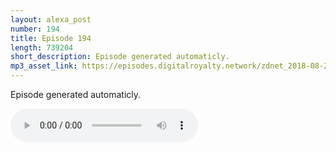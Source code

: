 ```yaml
---
layout: alexa_post
number: 194
title: Episode 194
length: 739204
short_description: Episode generated automaticly.
mp3_asset_link: https://episodes.digitalroyalty.network/zdnet_2018-08-24_01-00-04.mp3
---
```


Episode generated automaticly.

<audio controls>
    <source src="{{ page.mp3_asset_link }}" type="audio/mpeg">
</audio>